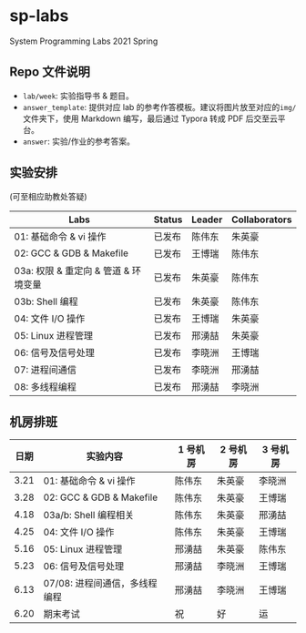 # sp-labs

System Programming Labs 2021 Spring

## Repo 文件说明

- `lab/week`: 实验指导书 & 题目。
- `answer_template`: 提供对应 lab 的参考作答模板。建议将图片放至对应的`img/`文件夹下，使用 Markdown 编写，最后通过 Typora 转成 PDF 后交至云平台。
- `answer`: 实验/作业的参考答案。

## 实验安排

(可至相应助教处答疑)

| Labs                                 | Status    | Leader | Collaborators |
| ------------------------------------ | --------- | ------ | ------------- |
| 01: 基础命令 & vi 操作               | 已发布    | 陈伟东 | 朱英豪        |
| 02: GCC & GDB & Makefile             | 已发布    | 王博瑞 | 陈伟东        |
| 03a: 权限 & 重定向 & 管道 & 环境变量 | 已发布    | 朱英豪 | 陈伟东        |
| 03b: Shell 编程                      | 已发布    | 朱英豪 | 陈伟东        |
| 04: 文件 I/O 操作                    | 已发布    | 王博瑞 | 朱英豪        |
| 05: Linux 进程管理                   | 已发布    | 邢湧喆 | 朱英豪        |
| 06: 信号及信号处理                   | 已发布 | 李晓洲 | 王博瑞        |
| 07: 进程间通信                       | 已发布 | 李晓洲 | 邢湧喆        |
| 08: 多线程编程                       | 已发布 | 邢湧喆 | 李晓洲        |

## 机房排班

| 日期 | 实验内容                 | 1 号机房 | 2 号机房 | 3 号机房 |
| ---- | ------------------------ | -------- | -------- | -------- |
| 3.21 | 01: 基础命令 & vi 操作   | 陈伟东   | 朱英豪   | 李晓洲   |
| 3.28 | 02: GCC & GDB & Makefile | 陈伟东   | 朱英豪   | 王博瑞   |
| 4.18 | 03a/b: Shell 编程相关    | 陈伟东   | 朱英豪   | 邢湧喆   |
| 4.25 | 04: 文件 I/O 操作        | 陈伟东   | 朱英豪   | 王博瑞   |
| 5.16 | 05: Linux 进程管理       | 邢湧喆   | 朱英豪   | 陈伟东   |
| 5.23 | 06: 信号及信号处理       | 邢湧喆   | 李晓洲   | 王博瑞   |
| 6.13 | 07/08: 进程间通信，多线程编程           | 邢湧喆   | 李晓洲   | 王博瑞   |
| 6.20 | 期末考试           | 祝   | 好   | 运   |
